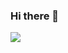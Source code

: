 ### Hi there 👋
![](https://www.google.com/url?sa=i&url=https%3A%2F%2Fgiphy.com%2Fexplore%2Fjava-developer&psig=AOvVaw00eM_FlIK_ToAqyISzFAxY&ust=1626807635774000&source=images&cd=vfe&ved=0CAsQjRxqFwoTCJDa5Ozo7_ECFQAAAAAdAAAAABAV)

<!--
**leena2899/leena2899** is a ✨ _special_ ✨ repository because its `README.md` (this file) appears on your GitHub profile.

Here are some ideas to get you started:

- 🔭 I’m currently working on ...
- 🌱 I’m currently learning ...
- 👯 I’m looking to collaborate on ...
- 🤔 I’m looking for help with ...
- 💬 Ask me about ...
- 📫 How to reach me: ...
- 😄 Pronouns: ...
- ⚡ Fun fact: ...
-->
